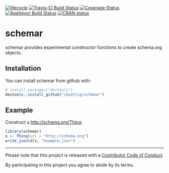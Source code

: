 
[![lifecycle](https://img.shields.io/badge/repo%20status-concept-orange.svg)](http://www.repostatus.org/#concept)
[![Travis-CI Build
Status](https://travis-ci.org/cboettig/schemar.svg?branch=master)](https://travis-ci.org/cboettig/schemar)
[![Coverage
Status](https://img.shields.io/codecov/c/github/cboettig/schemar/master.svg)](https://codecov.io/github/cboettig/schemar?branch=master)
[![AppVeyor Build
Status](https://ci.appveyor.com/api/projects/status/github/cboettig/schemar?branch=master&svg=true)](https://ci.appveyor.com/project/cboettig/schemar)
[![CRAN
status](https://www.r-pkg.org/badges/version/schemar)](https://cran.r-project.org/package=schemar)

<!-- README.md is generated from README.Rmd. Please edit that file -->

# schemar

schemar provides experimental constructor functions to create schema.org
objects.

## Installation

You can install schemar from github with:

``` r
# install.packages("devtools")
devtools::install_github("cboettig/schemar")
```

## Example

Construct a <http://schema.org/Thing>:

``` r
library(schemar)
x <- Thing(url = "http://schema.org")
write_jsonld(x, "example.json")
```

-----

Please note that this project is released with a [Contributor Code of
Conduct](CODE_OF_CONDUCT.md).

By participating in this project you agree to abide by its terms.

